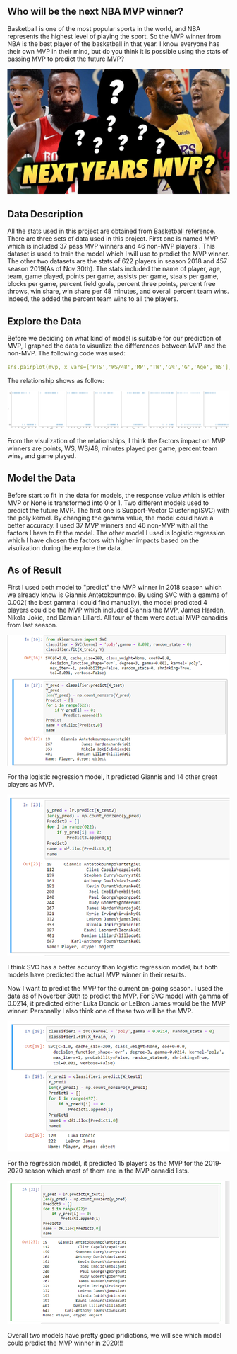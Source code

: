 ## Who will be the next NBA MVP winner?

Basketball is one of the most popular sports in the world, and NBA represents the highest level of playing the sport. So the MVP winner from NBA is the best player of the basketball in that year. I know everyone has their own MVP in their mind, but do you think it is possible using the stats of passing MVP to predict the future MVP?

![alt text](https://github.com/baitongc/Chen-Project/blob/master/photo/nextmvp.jpg?raw=true "nextmvp?")


## Data Description 

All the stats used in this project are obtained from [Basketball reference](https://www.basketball-reference.com/leagues/NBA_2019_per_game.html). There are three sets of data used in this project. First one is named MVP which is included 37 pass MVP winners and 46 non-MVP players . This dataset is used to train the model which I will use to predict the MVP winner. The other two datasets are the stats of 622 players in season 2018 and 457 season 2019(As of Nov 30th). The stats included the name of player, age, team, game played, points per game, assists per game, steals per game, blocks per game, percent field goals, percent three points, percent free throws, win share, win share per 48 minutes, and overall percent team wins. Indeed, the added the percent team wins to all the players.


## Explore the Data

Before we deciding on what kind of model is suitable for our prediction of MVP, I graphed the data to visualize the diffferences between MVP and the non-MVP. The following code was used:

```yml
sns.pairplot(mvp, x_vars=['PTS','WS/48','MP','TW','G%','G','Age','WS'], y_vars='Title', height=7, aspect=0.7)
```

The relationship shows as follow: 

![alt text](https://github.com/baitongc/Chen-Project/blob/master/photo/data.png?raw=true "relationships")

From the visulization of the relationships, I think the factors impact on MVP winners are points, WS, WS/48, minutes played per game, percent team wins, and game played. 


## Model the Data

Before start to fit in the data for models, the response value which is ethier MVP or None is transformed into 0 or 1. Two different models used to predict the future MVP. The first one is Support-Vector Clustering(SVC) with the poly kernel. By changing the gamma value, the model could have a better accuracy. I used 37 MVP winners and 46 non-MVP with all the factors I have to fit the model. The other model I used is logistic regression which I have chosen the factors with higher impacts based on the visulization during the explore the data. 


## As of Result

First I used both model to "predict" the MVP winner in 2018 season which we already know is Giannis Antetokounmpo. By using SVC with a gamma of 0.002( the best gamma I could find manually), the model predicted 4 players could be the MVP which included Giannis the MVP, James Harden, Nikola Jokic, and Damian Lillard. All four of them were actual MVP canadids from last season.

![alt text](https://github.com/baitongc/Chen-Project/blob/master/photo/svc2018.png?raw=true "prediction with SVC")

For the logistic regression model, it predicted Giannis and 14 other great players as MVP.

![alt text](https://github.com/baitongc/Chen-Project/blob/master/photo/log2018.png?raw=true "prediction with LOG")

I think SVC has a better accurcy than logistic regression model, but both models have predicted the actual MVP winner in their results.

Now I want to predict the MVP for the current on-going season. I used the data as of Noverber 30th to predict the MVP. 
For SVC model with gamma of 0.0214, it predicted either Luka Doncic or LeBron James would be the MVP winner. Personally I also think one of these two will be the MVP.

![alt text](https://github.com/baitongc/Chen-Project/blob/master/svc2019.png?raw=true "prediction with SVC for 19-20")

For the regression model, it predicted 15 players as the MVP for the 2019-2020 season which most of them are in the MVP canadid lists.

![alt text](https://github.com/baitongc/Chen-Project/blob/master/photo/log2019.png?raw=true "prediction with log for 19-20")

Overall two models have pretty good pridictions, we will see which model could predict the MVP winner in 2020!!!








